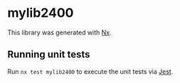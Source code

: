 # mylib2400

This library was generated with [Nx](https://nx.dev).

## Running unit tests

Run `nx test mylib2400` to execute the unit tests via [Jest](https://jestjs.io).
